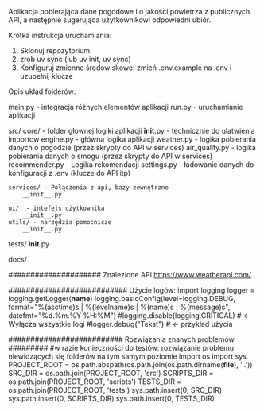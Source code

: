 Aplikacja pobierająca dane pogodowe i o jakości powietrza z publicznych API,
a następnie sugerująca użytkownikowi odpowiedni ubiór.

Krótka instrukcja uruchamiania:

1. Sklonuj repozytorium
2. zrób uv sync (lub uv init, uv sync)
3. Konfiguruj zmienne środowiskowe: zmień .env.example na .env i uzupełnij klucze

Opis układ folderów:

main.py - integracja różnych elementów aplikacji
run.py - uruchamianie aplikacji

src/
	core/ - folder głownej logiki aplikacji
		__init__.py - technicznie do ulatwienia importow
		engine.py - główna logika aplikacji
		weather.py - logika pobierania danych o pogodzie (przez skrypty do API w services)
		air_quality.py - logika pobierania danych o smogu (przez skrypty do API w services)
		recommender.py - Logika rekomendacji
		settings.py - ładowanie danych do konfiguracji z .env (klucze do API itp)

	services/ - Połączenia z api, bazy zewnętrzne
		__init__.py

	ui/  - intefejs użytkownika
		__init__.py
	utils/ - narzędzia pomocnicze
		__init__.py

tests/
	__init__.py


docs/

#####################
Znalezione API
https://www.weatherapi.com/


###########################
Użycie logów:
import logging
logger = logging.getLogger(__name__)
logging.basicConfig(level=logging.DEBUG,
                    format="%(asctime)s | %(levelname)s | %(name)s | %(message)s",
                    datefmt="%d.%m.%Y %H:%M")
#logging.disable(logging.CRITICAL)  # ← Wyłącza wszystkie logi
#logger.debug("Tekst") # <- przykład użycia


########################## Rozwiązania znanych problemów #########
#w razie konieczności do testów: rozwiązanie problemu niewidzących się folderów na tym samym poziomie
import os
import sys
PROJECT_ROOT = os.path.abspath(os.path.join(os.path.dirname(__file__), '..'))
SRC_DIR = os.path.join(PROJECT_ROOT, 'src')
SCRIPTS_DIR = os.path.join(PROJECT_ROOT, 'scripts')
TESTS_DIR = os.path.join(PROJECT_ROOT, 'tests')
sys.path.insert(0, SRC_DIR)
sys.path.insert(0, SCRIPTS_DIR)
sys.path.insert(0, TESTS_DIR)
